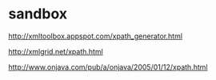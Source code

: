 # sandbox

 http://xmltoolbox.appspot.com/xpath_generator.html
 
 http://xmlgrid.net/xpath.html
 
 http://www.onjava.com/pub/a/onjava/2005/01/12/xpath.html
